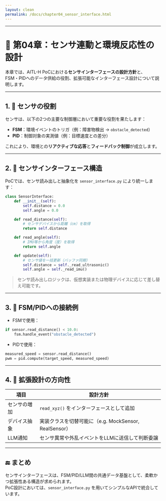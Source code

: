 ```yaml
---
layout: clean
permalink: /docs/chapter04_sensor_interface.html
---
```


---

# 📡 第04章：センサ連動と環境反応性の設計

本章では、AITL-H PoCにおける**センサインターフェースの設計方針**と、  
FSM・PIDへのデータ供給の役割、拡張可能なインターフェース設計について説明します。

---

## 1. 🎯 センサの役割

センサは、以下の2つの主要な制御層において重要な役割を果たします：

- **FSM**：環境イベントのトリガ（例：障害物検出 → `obstacle_detected`）
- **PID**：制御対象の実測値（例：目標速度との差分）

これにより、環境との**リアクティブな応答**と**フィードバック制御**が成立します。

---

## 2. 🧩 センサインターフェース構造

PoCでは、センサ読み出しと抽象化を `sensor_interface.py` により統一します：

```python
class SensorInterface:
    def __init__(self):
        self.distance = 0.0
        self.angle = 0.0

    def read_distance(self):
        # センサデバイスから距離（cm）を取得
        return self.distance

    def read_angle(self):
        # IMU等から角度（度）を取得
        return self.angle

    def update(self):
        # センサ値を一括更新（バッファ同期）
        self.distance = self._read_ultrasonic()
        self.angle = self._read_imu()
```

> センサ読み出しロジックは、仮想実装または物理デバイスに応じて差し替え可能です。

---

## 3. 🔁 FSM/PIDへの接続例

- FSMで使用：

```python
if sensor.read_distance() < 10.0:
    fsm.handle_event("obstacle_detected")
```

- PIDで使用：

```python
measured_speed = sensor.read_distance()
pwm = pid.compute(target_speed, measured_speed)
```

---

## 4. 🔄 拡張設計の方向性

| 項目 | 設計方針 |
|------|----------|
| センサの増加 | `read_xyz()` をインターフェースとして追加 |
| デバイス抽象 | 実装クラスを切替可能に（e.g. MockSensor, RealSensor） |
| LLM通知 | センサ異常や外乱イベントをLLMに送信して判断委譲 |

---

## 🔚 まとめ

センサインターフェースは、FSM/PID/LLM間の共通データ基盤として、柔軟かつ拡張性ある構造が求められます。  
PoC設計においては、`sensor_interface.py` を用いてシンプルなAPIで統合しています。

